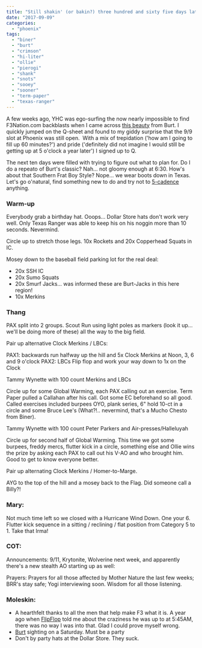 ```yaml
---
title: "Still shakin' (or bakin?) three hundred and sixty five days later!"
date: "2017-09-09"
categories: 
  - "phoenix"
tags: 
  - "biner"
  - "burt"
  - "crimson"
  - "hi-liter"
  - "ollie"
  - "pierogi"
  - "shank"
  - "snots"
  - "sooey"
  - "sooner"
  - "term-paper"
  - "texas-ranger"
---
```


A few weeks ago, YHC was ego-surfing the now nearly impossible to find F3Nation.com backblasts when I came across [this beauty](http://f3nation.com/2016/09/09/boogity-boogity-boogity-or-shake-n-bake/) from Burt. I quickly jumped on the Q-sheet and found to my giddy surprise that the 9/9 slot at Phoenix was still open.  With a mix of trepidation ('how am I going to fill up 60 minutes?') and pride ('definitely did not imagine I would still be getting up at 5 o'clock a year later') I signed up to Q.

The next ten days were filled with trying to figure out what to plan for. Do I do a repeato of Burt's classic? Nah... not gloomy enough at 6:30. How's about that Southern Frat Boy Style? Nope... we wear boots down in Texas. Let's go o'natural, find something new to do and try not to [5-cadence](https://f3carpex.com/2017/08/04/more-jets-than-chargers-sadly/) anything.

### Warm-up

Everybody grab a birthday hat. Ooops... Dollar Store hats don't work very well. Only Texas Ranger was able to keep his on his noggin more than 10 seconds. Nevermind.

Circle up to stretch those legs. 10x Rockets and 20x Copperhead Squats in IC.

Mosey down to the baseball field parking lot for the real deal:

- 20x SSH IC
- 20x Sumo Squats
- 20x Smurf Jacks... was informed these are Burt-Jacks in this here region!
- 10x Merkins

### Thang

PAX split into 2 groups. Scout Run using light poles as markers (look it up... we'll be doing more of these) all the way to the big field.

Pair up alternative Clock Merkins / LBCs:

PAX1: backwards run halfway up the hill and 5x Clock Merkins at Noon, 3, 6 and 9 o'clock PAX2: LBCs Flip flop and work your way down to 1x on the Clock

Tammy Wynette with 100 count Merkins and LBCs

Circle up for some Global Warming, each PAX calling out an exercise. Term Paper pulled a Callahan after his call. Got some EC beforehand so all good. Called exercises included burpees OYO, plank series, 6" hold 10-ct in a circle and some Bruce Lee's (What?!.. nevermind, that's a Mucho Chesto from Biner).

Tammy Wynette with 100 count Peter Parkers and Air-presses/Halleluyah

Circle up for second half of Global Warming. This time we got some burpees, freddy mercs, flutter kick in a circle, something else and Ollie wins the prize by asking each PAX to call out his V-AO and who brought him. Good to get to know everyone better.

Pair up alternating Clock Merkins / Homer-to-Marge.

AYG to the top of the hill and a mosey back to the Flag. Did someone call a Billy?!

### Mary:

Not much time left so we closed with a Hurricane Wind Down. One your 6. Flutter kick sequence in a sitting / reclining / flat position from Category 5 to 1. Take that Irma!

### COT:

Announcements: 9/11, Krytonite, Wolverine next week, and apparently there's a new stealth AO starting up as well:

Prayers: Prayers for all those affected by Mother Nature the last few weeks; BRR's stay safe; Yogi interviewing soon. Wisdom for all those listening.

### Moleskin:

- A hearthfelt thanks to all the men that help make F3 what it is. A year ago when [FlipFlop](https://twitter.com/BrooksDawg) told me about the craziness he was up to at 5:45AM, there was no way I was into that. Glad I could prove myself wrong.
- [Burt](https://twitter.com/VTGoodCarma) sighting on a Saturday. Must be a party
- Don't by party hats at the Dollar Store. They suck.

